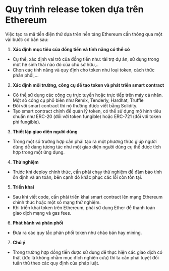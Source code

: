 # Quy trình release token dựa trên Ethereum
Việc tạo ra mã tiền điện thử dựa trên nền tảng Ethereum cần thông qua một vài bước cơ bản sau:
1. **Xác định mục tiêu của đồng tiền và tính năng có thể có**
- Cụ thể, xác định vai trò của đồng tiền như: tài trợ dự án, sử dụng trong một hệ sinh thái nào đó của chủ sở hữu,..
- Chọn các tính năng và quy định cho token như loại token, cách thức phân phối,...
2. **Xác định môi trường, công cụ để tạo token và phát triển smart contract**
- Có thể sử dụng các công cụ trực tuyến hoặc trực tiếp trên máy cá nhân. Một số công cụ phổ biến như Remix, Tenderly, Hardhat, Truffle
- Đối với smart contract thì nó thường được viết bằng Solidity.
- Tạo smart contract chính để quản lý token, có thể sử dụng mô hình tiêu chuẩn như ERC-20 (đối với token fungible) hoặc ERC-721 (đối với token phi fungible).
3. **Thiết lập giao diện người dùng**
- Trong một số trường hợp cần phải tạo ra một phương thức giúp người dùng dễ dàng tương tác như một giao diện người dùng cụ thể được tích hợp trong một ứng dụng.
4. **Thử nghiệm**
- Trước khi deploy chính thức, cần phải chạy thử nghiệm để đảm bảo tính ổn định và an toàn, bên cạnh đó khắc phục các lỗi còn tồn tại.
5. **Triển khai**
- Sau khi viết code, cần phải triển khai smart contract lên mạng Ethereum chính thức hoặc một số mạng thử nghiệm. 
- Khi triển khai token trên Ethereum, phải sử dụng Ether để thanh toán giao dịch mạng và gas fees.
6. **Phát hành và phân phối**
- Đưa ra các quy tắc phân phối token như chào bán hay mining.
7. **Chú ý**
- Trong trường hợp đồng tiền được sử dụng để thực hiện các giao dịch có thật (tức là không nhằm mục đích nghiên cứu) thì ta cần phải tuyệt đối tuân thủ theo các quy định của pháp luật.
